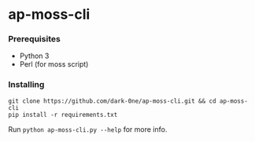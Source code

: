 # ap-moss-cli

### Prerequisites
* Python 3
* Perl (for moss script)

### Installing
`git clone https://github.com/dark-0ne/ap-moss-cli.git && cd ap-moss-cli`
<br>
`pip install -r requirements.txt`

Run `python ap-moss-cli.py --help` for more info.
